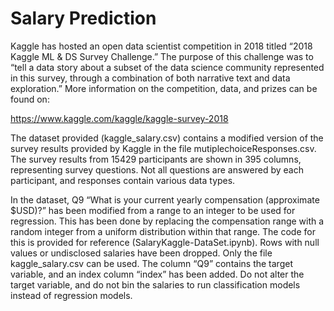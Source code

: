 # Salary Prediction

Kaggle has hosted an open data scientist competition in 2018 titled “2018 Kaggle ML & DS Survey Challenge.” The purpose of this challenge was to “tell a data story about a subset of the data science community represented in this survey, through a combination of both narrative text and data exploration.” More information on the competition, data, and prizes can be found on:

https://www.kaggle.com/kaggle/kaggle-survey-2018

The dataset provided (kaggle_salary.csv) contains a modified version of the survey results provided by Kaggle in the file mutiplechoiceResponses.csv. The survey results from 15429 participants are shown in 395 columns, representing survey questions. Not all questions are answered by each participant, and responses contain various data types.

In the dataset, Q9 “What is your current yearly compensation (approximate $USD)?” has been modified from a range to an integer to be used for regression. This has been done by replacing the compensation range with a random integer from a uniform distribution within that range. The code for this is provided for reference (SalaryKaggle-DataSet.ipynb). Rows with null values or undisclosed salaries have been dropped. Only the file kaggle_salary.csv can be used. The column “Q9” contains the target variable, and an index column “index” has been added. Do not alter the target variable, and do not bin the salaries to run classification models instead of regression models.
